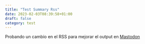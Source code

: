 ```yaml
---
title: "Test Summary Rss"
date: 2023-02-03T08:39:58+01:00
draft: false
category: test
---
```


Probando un cambio en el RSS para mejorar el output en [Mastodon][indieweb]

[indieweb]: https://indieweb.social/@javinr
